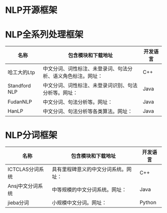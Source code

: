 # NLP开源框架



# NLP全系列处理框架

| 名称          | 包含模块和下载地址                                           | 开发语言 |
| ------------- | ------------------------------------------------------------ | -------- |
| 哈工大的Ltp   | 中文分词、词性标注、未登录词、句法分析、语义角色标注。网址： | C++      |
| Standford NLP | 中文分词、词性标注、未登录词识别、句法分析等。网址：         | Java     |
| FudanNLP      | 中文分词、句法分析等。网址：                                 | Java     |
| HanLP         | 中文分词、句法分析等各类算法。网址：                         | Java     |

# NLP分词框架

| 名称             | 包含模块和下载地址                   | 开发语言 |
| ---------------- | ------------------------------------ | -------- |
| ICTCLAS分词系统  | 具有里程碑意义的中文分词系统。网址： | C++      |
| Ansj中文分词系统 | 中等规模的中文分词系统。网址：       | Java     |
| jieba分词        | 小规模中文分词。网址：               | Python   |